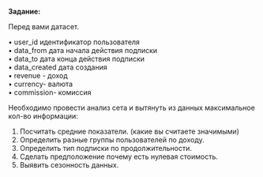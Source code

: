 **Задание:**

Перед вами датасет. 

•	user_id идентификатор пользователя  
•	data_from дата начала действия подписки  
•	data_to дата конца действия подписки  
•	data_created дата создания  
•	revenue - доход  
•	currency- валюта  
•	commission- комиссия  

Необходимо провести анализ сета и вытянуть из данных максимальное кол-во информации:
1)	Посчитать средние показатели. (какие вы считаете значимыми)  
2)	Определить разные группы пользователей по доходу.  
3)	Определить тип подписки по продолжительности.  
4)	Сделать предположение почему есть нулевая стоимость.  
5)	Выявить сезонность данных.  
